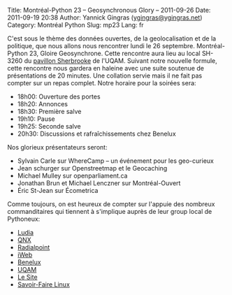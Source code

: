 Title: Montréal-Python 23 – Geosynchronous Glory – 2011-09-26
Date: 2011-09-19 20:38
Author: Yannick Gingras (ygingras@ygingras.net)
Category: Montréal Python
Slug: mp23
Lang: fr

C'est sous le thème des données ouvertes, de la geolocalisation et de la
politique, que nous allons nous rencontrer lundi le 26 septembre.
Montréal-Python 23, Gloire Geosynchrone. Cette rencontre aura lieu au
local SH-3260 du [pavillon Sherbrooke][] de l'UQAM. Suivant notre
nouvelle formule, cette rencontre nous gardera en haleine avec une suite
soutenue de présentations de 20 minutes. Une collation servie mais il ne
fait pas compter sur un repas complet. Notre horaire pour la soirées
sera:

-   18h00: Ouverture des portes
-   18h20: Annonces
-   18h30: Première salve
-   19h10: Pause
-   19h25: Seconde salve
-   20h30: Discussions et rafraîchissements chez Benelux

Nos glorieux présentateurs seront:

-   Sylvain Carle sur WhereCamp – un événement pour les geo-curieux
-   Jean schurger sur Openstreetmap et le Geocaching
-   Michael Mulley sur openparliament.ca
-   Jonathan Brun et Michael Lenczner sur Montréal-Ouvert
-   Éric St-Jean sur Écometrica

Comme toujours, on est heureux de compter sur l'appuie des nombreux
commanditaires qui tiennent à s'implique auprès de leur group local de
Pythoneux:

-   [Ludia][]
-   [QNX][]
-   [Radialpoint][]
-   [iWeb][]
-   [Benelux][]
-   [UQAM][]
-   [Le Site][]
-   [Savoir-Faire Linux][]

  [pavillon Sherbrooke]: http://www.uqam.ca/campus/pavillons/sh.htm
  [Ludia]: http://www.ludia.com/
  [QNX]: http://www.qnx.com/
  [Radialpoint]: http://radialpoint.com
  [iWeb]: http://iweb.ca/
  [Benelux]: http://www.brasseriebenelux.com/
  [UQAM]: http://uqam.ca/
  [Le Site]: http://lesite.ca/
  [Savoir-Faire Linux]: http://savoirfairelinux.com/
